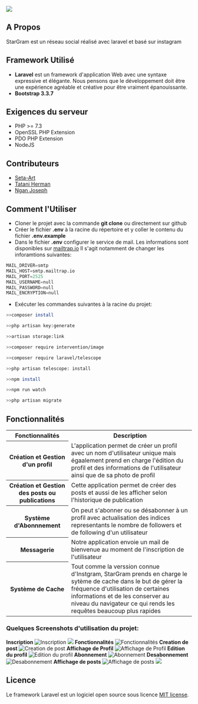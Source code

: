 
![](https://github.com/Seta-art/StarGram/blob/master/Screenschots/Logo.PNG)
## A Propos
StarGram est un réseau social réalisé avec laravel et basé sur instagram

## Framework Utilisé 

* **Laravel**
est un framework d'application Web avec une syntaxe expressive et élégante. Nous pensons que le développement doit être une expérience agréable et créative pour être vraiment épanouissante.
* **Bootstrap 3.3.7**

## Exigences du serveur
* PHP >= 7.3
* OpenSSL PHP Extension
* PDO PHP Extension
* NodeJS

## Contributeurs
* [Seta-Art](https://github.com/Seta-art)
* [Tatani Herman](https://github.com/Tatani-Herman)
* [Ngan Joseph](https://github.com/ngan-joseph)

## Comment l'Utiliser
* Cloner le projet avec la commande **git clone** ou directement sur github
* Créer le fichier **.env** à la racine du répertoire et y coller le contenu du fichier **.env.example**
*  Dans le fichier **.env** configurer le service de mail. Les informations sont disponibles sur [mailtrap.io](https://mailtrap.io)
Il s'agit notamment de changer les inforamtions suivantes:
```python
MAIL_DRIVER=smtp
MAIL_HOST=smtp.mailtrap.io
MAIL_PORT=2525
MAIL_USERNAME=null
MAIL_PASSWORD=null
MAIL_ENCRYPTION=null
```
* Exécuter les commandes suivantes à la racine du projet:  
```bash  
>>composer install

>>php artisan key:generate 

>>artisan storage:link

>>composer require intervention/image

>>composer require laravel/telescope

>>php artisan telescope: install

>>npm install

>>npm run watch 

>>php artisan migrate
``` 
## Fonctionnalités
<table>
    <tr>
        <th>Fonctionnalités</th>
        <th> Description</th>
    </tr>
    <tr>
        <th>Création et Gestion d'un profil</th>
        <td> L'application permet de créer un profil avec un nom d'utilisateur unique mais égaalement prend en charge l'édition du profil et des informations de l'utilisateur ainsi que de sa photo de profil</td>
    </tr>
    <tr>
        <th>Création et Gestion des  posts ou publications</th>
        <td> Cette application permet de créer des posts et aussi de les afficher selon l'historique de publication</td>
    </tr>
    <tr>
        <th>Système d'Abonnnement</th>
        <td> On peut s'abonner ou se désabonner à un profil avec actualisation des indices representants le nombre de followers et de following d'un utilisateur</td>
    </tr>
    <tr>
        <th>Messagerie</th>
        <td> Notre application envoie un mail de bienvenue au moment de l'inscription de l'utilisateur</td>
    </tr>
    <tr>
        <th>Système de Cache</th>
        <td> Tout comme la verssion connue d'Instgram, StarGram prends en charge le sytème de cache dans le but de gérer la fréquence d'utilisation de certaines informations et de les conserver au niveau du navigateur ce qui rends les requêtes beaucoup plus rapides</td>
    </tr>
   </table>

### Quelques Screenshots d'utilisation du projet:
**Inscription**
![Inscription](https://github.com/Seta-art/StarGram/blob/master/Screenschots/1.PNG)
![](https://github.com/Seta-art/StarGram/blob/master/Screenschots/2.PNG)
**Fonctionnalités**
![Fonctionnalités](https://github.com/Seta-art/StarGram/blob/master/Screenschots/3.PNG)
**Creation de post**
![Creation de post](https://github.com/Seta-art/StarGram/blob/master/Screenschots/4.PNG)
**Affichage de Profil**
![Affichage de Profil](https://github.com/Seta-art/StarGram/blob/master/Screenschots/5.PNG)
**Edition du profil**
![Edition du profil](https://github.com/Seta-art/StarGram/blob/master/Screenschots/6.PNG)
**Abonnement**
![Abonnement](https://github.com/Seta-art/StarGram/blob/master/Screenschots/7.PNG)
**Desabonnement**
![Desabonnement](https://github.com/Seta-art/StarGram/blob/master/Screenschots/8.PNG)
**Affichage de posts**
![Affichage de posts](https://github.com/Seta-art/StarGram/blob/master/Screenschots/9.PNG)
![](https://github.com/Seta-art/StarGram/blob/master/Screenschots/10.PNG)
## Licence
Le framework Laravel est un logiciel open source sous licence [MIT license](https://opensource.org/licenses/MIT).
